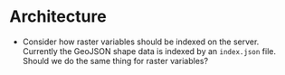 # Architecture

* Consider how raster variables should be indexed on the server. Currently the GeoJSON
  shape data is indexed by an `index.json` file. Should we do the same thing for raster
  variables?
